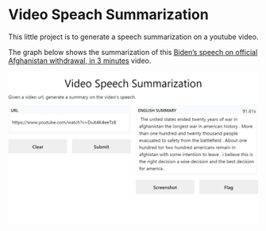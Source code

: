 # Video Speach Summarization

This little project is to generate a speech summarization on a youtube video. 

The graph below shows the summarization of this [Biden’s speech on official Afghanistan withdrawal, in 3 minutes](https://www.youtube.com/watch?v=DuX4K4eeTz8) video.

![](https://github.com/RickestYang/Speech-Summarization/blob/main/Biden%20speech%20summary.png)